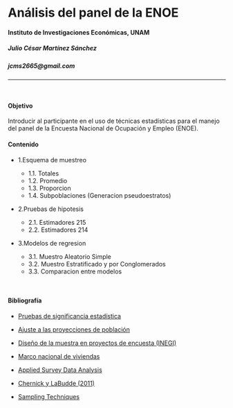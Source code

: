 
# Análisis del panel de la ENOE
#### Instituto de Investigaciones Económicas, UNAM
##### Julio César Martínez Sánchez 
##### _jcms2665@gmail.com_
___
<br>

#### Objetivo 

Introducir al participante en el uso de técnicas estadísticas para el manejo del panel de la Encuesta Nacional de Ocupación y Empleo (ENOE). 
<br>
#### Contenido

+ 1.Esquema de muestreo
	+ 1.1. Totales	
	+ 1.2. Promedio
	+ 1.3. Proporcion
	+ 1.4. Subpoblaciones (Generacion pseudoestratos)
  
+ 2.Pruebas de hipotesis
	+ 2.1. Estimadores 215
	+ 2.2. Estimadores 214
  
+ 3.Modelos de regresion
	+ 3.1. Muestro Aleatorio Simple
	+ 3.2. Muestro Estratificado y por Conglomerados
	+ 3.3. Comparacion entre modelos	

<br>

#### **Bibliografía** 

* [Pruebas de significancia estadística](http://www.beta.inegi.org.mx/contenidos/proyectos/enchogares/regulares/enoe/doc/enoe_significancia.pdf)

* [Ajuste a las proyecciones de población](http://www.beta.inegi.org.mx/contenidos/proyectos/enchogares/regulares/enoe/doc/Nota_Result_Proy.pdf)

* [Diseño de la muestra en proyectos de encuesta (INEGI)](http://www.snieg.mx/contenidos/espanol/normatividad/doctos_genbasica/muestra_encuesta.pdf)

* [Marco nacional de viviendas](http://www.inegi.org.mx/eventos/2013/Foro_Estadistica/doc/P-AnaMariaLanderos.pdf)

* [Applied Survey Data Analysis](http://www.isr.umich.edu/src/smp/asda/)

* [Chernick y LaBudde (2011)](http://www.ievbras.ru/ecostat/Kiril/R/Biblio/R_eng/Chernick2011.pdf)

* [Sampling Techniques](http://hbanaszak.mjr.uw.edu.pl/StatRozw/Books/Cochran_1977_Sampling%20Techniques.pdf)




